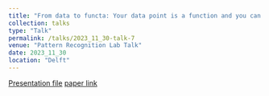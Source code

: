 ```yaml
---
title: "From data to functa: Your data point is a function and you can treat it like one"
collection: talks
type: "Talk"
permalink: /talks/2023_11_30-talk-7
venue: "Pattern Recognition Lab Talk"
date: 2023_11_30
location: "Delft"
---
```


[Presentation file](https://mahdinaderi.com/files/2023_11_30.pdf) [paper link](https://proceedings.mlr.press/v162/dupont22a/dupont22a.pdf)


